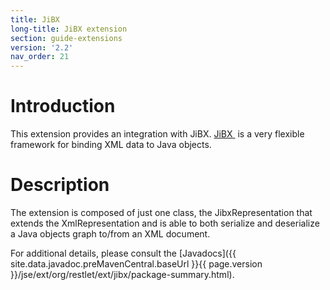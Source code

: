 ```yaml
---
title: JiBX
long-title: JiBX extension
section: guide-extensions
version: '2.2'
nav_order: 21
---
```

# Introduction

This extension provides an integration with JiBX.
[JiBX ](http://jibx.sourceforge.net/)
is a very flexible framework for binding XML data to Java objects.

# Description

The extension is composed of just one class, the JibxRepresentation that
extends the XmlRepresentation and is able to both serialize and
deserialize a Java objects graph to/from an XML document.

For additional details, please consult the
[Javadocs]({{ site.data.javadoc.preMavenCentral.baseUrl }}{{ page.version }}/jse/ext/org/restlet/ext/jibx/package-summary.html).

